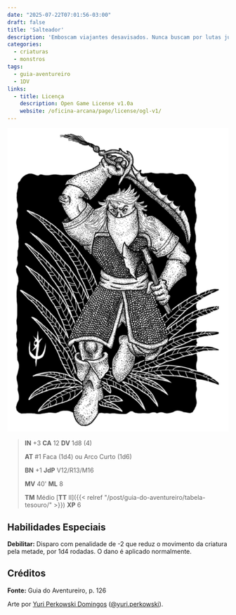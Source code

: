 ```yaml
---
date: "2025-07-22T07:01:56-03:00"
draft: false
title: 'Salteador'
description: 'Emboscam viajantes desavisados. Nunca buscam por lutas justas.'
categories:
  - criaturas
  - monstros
tags:
  - guia-aventureiro
  - 1DV
links:
  - title: Licença
    description: Open Game License v1.0a
    website: /oficina-arcana/page/license/ogl-v1/
---
```


![Salteador](salteador.png)

> **IN** +3 **CA** 12 **DV** 1d8 (4)
>
> **AT** #1 Faca (1d4) ou Arco Curto (1d6)
>
> **BN** +1 **JdP** V12/R13/M16
>
> **MV** 40' **ML** 8
>
> **TM** Médio [**TT** II]({{< relref "/post/guia-do-aventureiro/tabela-tesouro/" >}}) **XP** 6

## Habilidades Especiais

**Debilitar:** Disparo com penalidade de -2 que reduz o 
movimento da criatura pela metade, por 1d4 rodadas. O dano
é aplicado normalmente.

## Créditos

**Fonte:** Guia do Aventureiro, p. 126

Arte por [Yuri Perkowski Domingos](https://www.artstation.com/perkowski) ([@yuri.perkowski](https://www.instagram.com/yuri.perkowski/)).
